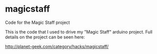 magicstaff
==========

Code for the Magic Staff project

This is the code that I used to drive my "Magic Staff" arduino project.  Full details on the project can be seen here:

http://planet-geek.com/category/hacks/magicstaff/
